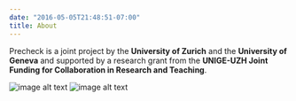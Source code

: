 ```yaml
---
date: "2016-05-05T21:48:51-07:00"
title: About
---
```


Precheck is a joint project by the **University of Zurich** and the **University of Geneva** and supported by a research grant from the **UNIGE-UZH Joint Funding for Collaboration in Research and Teaching**.


![image alt text](../images/logo_uzh.png)
![image alt text](../images/logo_unige.png)
